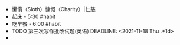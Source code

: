 - 懒惰（Sloth）慷慨（Charity）|仁慈
- 起床 - 5:30 #habit
- 吃早餐 - 6:00 #habit
- TODO 第三次写作批改试题(英语)
  DEADLINE: <2021-11-18 Thu .+1d>
-